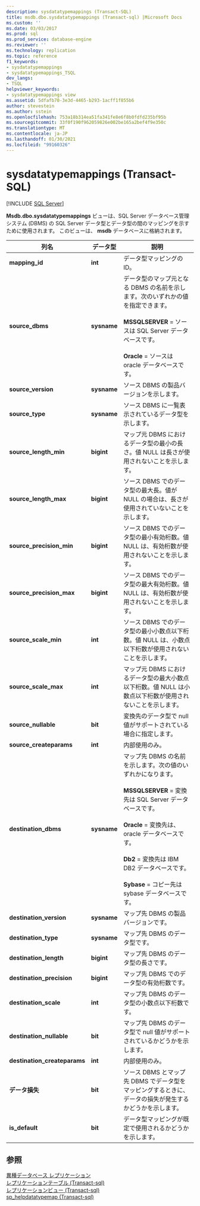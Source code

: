 ```yaml
---
description: sysdatatypemappings (Transact-SQL)
title: msdb.dbo.sysdatatypemappings (Transact-sql) |Microsoft Docs
ms.custom: ''
ms.date: 03/03/2017
ms.prod: sql
ms.prod_service: database-engine
ms.reviewer: ''
ms.technology: replication
ms.topic: reference
f1_keywords:
- sysdatatypemappings
- sysdatatypemappings_TSQL
dev_langs:
- TSQL
helpviewer_keywords:
- sysdatatypemappings view
ms.assetid: 5dfafb70-3e3d-4465-b293-1acff1f855b6
author: stevestein
ms.author: sstein
ms.openlocfilehash: 753a18b314ea51fa341fe8e6f8b0fdfd235bf95b
ms.sourcegitcommit: 33f0f190f962059826e002be165a2bef4f9e350c
ms.translationtype: MT
ms.contentlocale: ja-JP
ms.lasthandoff: 01/30/2021
ms.locfileid: "99160326"
---
```

# <a name="sysdatatypemappings-transact-sql"></a>sysdatatypemappings (Transact-SQL)
[!INCLUDE [SQL Server](../../includes/applies-to-version/sqlserver.md)]

  **Msdb.dbo.sysdatatypemappings** ビューは、SQL Server データベース管理システム (DBMS) の SQL Server データ型とデータ型の間のマッピングを示すために使用されます。 このビューは、 **msdb** データベースに格納されます。  
  
|列名|データ型|説明|  
|-----------------|---------------|-----------------|  
|**mapping_id**|**int**|データ型マッピングの ID。|  
|**source_dbms**|**sysname**|データ型のマップ元となる DBMS の名前を示します。次のいずれかの値を指定できます。<br /><br /> **MSSQLSERVER** = ソースは SQL Server データベースです。<br /><br /> **Oracle** = ソースは oracle データベースです。|  
|**source_version**|**sysname**|ソース DBMS の製品バージョンを示します。|  
|**source_type**|**sysname**|ソース DBMS に一覧表示されているデータ型を示します。|  
|**source_length_min**|**bigint**|マップ元 DBMS におけるデータ型の最小の長さ。値 NULL は長さが使用されないことを示します。|  
|**source_length_max**|**bigint**|ソース DBMS でのデータ型の最大長。値が NULL の場合は、長さが使用されていないことを示します。|  
|**source_precision_min**|**bigint**|ソース DBMS でのデータ型の最小有効桁数。値 NULL は、有効桁数が使用されないことを示します。|  
|**source_precision_max**|**bigint**|ソース DBMS でのデータ型の最大有効桁数。値 NULL は、有効桁数が使用されないことを示します。|  
|**source_scale_min**|**int**|ソース DBMS でのデータ型の最小小数点以下桁数。値 NULL は、小数点以下桁数が使用されないことを示します。|  
|**source_scale_max**|**int**|マップ元 DBMS におけるデータ型の最大小数点以下桁数。値 NULL は小数点以下桁数が使用されないことを示します。|  
|**source_nullable**|**bit**|変換先のデータ型で null 値がサポートされている場合に指定します。|  
|**source_createparams**|**int**|内部使用のみ。|  
|**destination_dbms**|**sysname**|マップ先 DBMS の名前を示します。次の値のいずれかになります。<br /><br /> **MSSQLSERVER** = 変換先は SQL Server データベースです。<br /><br /> **Oracle** = 変換先は、oracle データベースです。<br /><br /> **Db2** = 変換先は IBM DB2 データベースです。<br /><br /> **Sybase** = コピー先は sybase データベースです。|  
|**destination_version**|**sysname**|マップ先 DBMS の製品バージョンです。|  
|**destination_type**|**sysname**|マップ先 DBMS のデータ型です。|  
|**destination_length**|**bigint**|マップ先 DBMS のデータ型の長さです。|  
|**destination_precision**|**bigint**|マップ先 DBMS でのデータ型の有効桁数です。|  
|**destination_scale**|**int**|マップ先 DBMS のデータ型の小数点以下桁数です。|  
|**destination_nullable**|**bit**|マップ先 DBMS のデータ型で null 値がサポートされているかどうかを示します。|  
|**destination_createparams**|**int**|内部使用のみ。|  
|**データ損失**|**bit**|ソース DBMS とマップ先 DBMS でデータ型をマッピングするときに、データの損失が発生するかどうかを示します。|  
|**is_default**|**bit**|データ型マッピングが既定で使用されるかどうかを示します。|  
  
## <a name="see-also"></a>参照  
 [異種データベース レプリケーション](../../relational-databases/replication/non-sql/heterogeneous-database-replication.md)   
 [レプリケーションテーブル &#40;Transact-sql&#41;](../../relational-databases/system-tables/replication-tables-transact-sql.md)   
 [レプリケーションビュー &#40;Transact-sql&#41;](../../relational-databases/system-views/replication-views-transact-sql.md)   
 [sp_helpdatatypemap &#40;Transact-sql&#41;](../../relational-databases/system-stored-procedures/sp-helpdatatypemap-transact-sql.md)  
  
  
